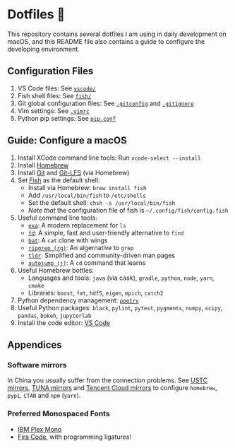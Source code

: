 # Dotfiles 🌚

This repository contains several dotfiles I am using in daily development on macOS, and this README file also contains a guide to configure the developing environment.

## Configuration Files

1. VS Code files: See [`vscode/`](./vscode/)
2. Fish shell files: See [`fish/`](./fish/)
3. Git global configuration files: See [`.gitconfig`](./.gitconfig) and [`.gitignore`](./.gitignore)
4. Vim settings: See [`.vimrc`](./.vimrc)
5. Python pip settings: See [`pip.conf`](./pip.conf)

## Guide: Configure a macOS

1. Install XCode command line tools: Run `xcode-select --install`
1. Install [Homebrew](https://brew.sh)
2. Install [Git](https://git-scm.com) and [Git-LFS](https://git-lfs.github.com) (via Homebrew)
3. Set [Fish](https://fishshell.com) as the default shell:
   - Install via Homebrew: `brew install fish`
   - Add `/usr/local/bin/fish` to `/etc/shells`
   - Set the default shell: `chsh -s /usr/local/bin/fish`
   - *Note that* the configuration file of fish is `~/.config/fish/config.fish`
4. Useful command line tools:
   - [`exa`](https://the.exa.website): A modern replacement for `ls`
   - [`fd`](https://github.com/sharkdp/fd): A simple, fast and user-friendly alternative to `find`
   - [`bat`](https://github.com/sharkdp/bat): A `cat` clone with wings
   - [`ripgrep (rg)`](https://github.com/BurntSushi/ripgrep): An algernative to `grep`
   - [`tldr`](https://tldr.sh): Simplified and community-driven man pages
   - [`autojump (j)`](https://github.com/wting/autojump): A `cd` command that learns
5. Useful Homebrew bottles:
   - Languages and tools: `java` (via cask), `gradle`, `python`, `node`, `yarn`, `cmake`
   - Libraries: `boost`, `fmt`, `hdf5`, `eigen`, `mpich`, `catch2`
6. Python dependency management: [`poetry`](https://python-poetry.org/)
7. Useful Python packages: `black`, `pylint`, `pytest`, `pygments`, `numpy`, `scipy`, `pandas`, `bokeh`, `jupyterlab`
8. Install the code editor: [VS Code](https://code.visualstudio.com)

## Appendices

### Software mirrors
In China you usually suffer from the connection problems. See [USTC mirrors](https://mirrors.ustc.edu.cn), [TUNA mirrors](https://mirrors.tuna.tsinghua.edu.cn) and [Tencent Cloud mirrors](https://mirrors.cloud.tencent.com) to configure `homebrew`, `pypi`, `CTAN` and `npm` (`yarn`).

### Preferred Monospaced Fonts
- [IBM Plex Mono](https://www.ibm.com/plex/)
- [Fira Code](https://github.com/tonsky/FiraCode), with programming ligatures!
